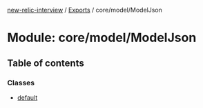 [new-relic-interview](../README.md) / [Exports](../modules.md) /
core/model/ModelJson

# Module: core/model/ModelJson

## Table of contents

### Classes

- [default](../classes/core_model_ModelJson.default.md)
